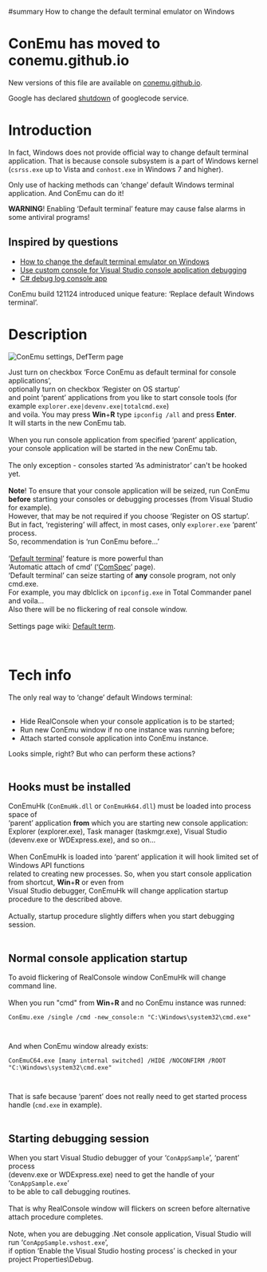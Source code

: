 ﻿#summary How to change the default terminal emulator on Windows

# ConEmu has moved to conemu.github.io #
New versions of this file are available on [conemu.github.io](http://conemu.github.io/en/DefaultTerminal.html).

Google has declared [shutdown](http://google-opensource.blogspot.ru/2015/03/farewell-to-google-code.html) of googlecode service.

# Introduction #

In fact, Windows does not provide official way to change default terminal application.
That is because console subsystem is a part of Windows kernel (`csrss.exe` up to Vista and `conhost.exe` in Windows 7 and higher).

Only use of hacking methods can ‘change’ default Windows terminal application. And ConEmu can do it!

**WARNING**! Enabling ‘Default terminal’ feature may cause false alarms in some antiviral programs!

## Inspired by questions ##

  * [How to change the default terminal emulator on Windows](http://superuser.com/q/509642/139371)
  * [Use custom console for Visual Studio console application debugging](http://stackoverflow.com/q/12602411/1405560)
  * [C# debug log console app](http://stackoverflow.com/q/19599107/1405560)

ConEmu build 121124 introduced unique feature: ‘Replace default Windows terminal’.

# Description #

<img src='http://conemu-maximus5.googlecode.com/svn/files/Settings-DefTerm.png' alt='ConEmu settings, DefTerm page' title='ConEmu settings, DefTerm page'>

Just turn on checkbox ‘Force ConEmu as default terminal for console applications’,<br>
optionally turn on checkbox ‘Register on OS startup’<br>
and point ‘parent’ applications from you like to start console tools (for example <code>explorer.exe|devenv.exe|totalcmd.exe</code>)<br>
and voila. You may press <b>Win</b>+<b>R</b> type <code>ipconfig /all</code> and press <b>Enter</b>.<br>
It will starts in the new ConEmu tab.<br>
<br>
When you run console application from specified ‘parent’ application,<br>
your console application will be started in the new ConEmu tab.<br>
<br>
The only exception - consoles started ‘As administrator’ can't be hooked yet.<br>
<br>
<b>Note</b>! To ensure that your console application will be seized, run ConEmu <b>before</b>
starting your consoles or debugging processes (from Visual Studio for example).<br>
However, that may be not required if you choose ‘Register on OS startup’.<br>
But in fact, ‘registering’ will affect, in most cases, only <code>explorer.exe</code> ‘parent’ process.<br>
So, recommendation is ‘run ConEmu before...’<br>
<br>
‘<a href='SettingsDefTerm.md'>Default terminal</a>’ feature is more powerful than<br>
‘Automatic attach of cmd’ (‘<a href='SettingsComspec.md'>ComSpec</a>’ page).<br>
‘Default terminal’ can seize starting of <b>any</b> console program, not only cmd.exe.<br>
For example, you may dblclick on <code>ipconfig.exe</code> in Total Commander panel and voila...<br>
Also there will be no flickering of real console window.<br>
<br>
Settings page wiki: <a href='DefaultTerminal.md'>Default term</a>.<br>
<br>
<br>
<h1>Tech info</h1>

The only real way to ‘change’ default Windows terminal:<br>
<br>
<ul><li>Hide RealConsole when your console application is to be started;<br>
</li><li>Run new ConEmu window if no one instance was running before;<br>
</li><li>Attach started console application into ConEmu instance.</li></ul>

Looks simple, right? But who can perform these actions?<br>
<br>
<h2>Hooks must be installed</h2>

ConEmuHk (<code>ConEmuHk.dll</code> or <code>ConEmuHk64.dll</code>) must be loaded into process space of<br>
‘parent’ application <b>from</b> which you are starting new console application:<br>
Explorer (explorer.exe), Task manager (taskmgr.exe), Visual Studio (devenv.exe or WDExpress.exe), and so on...<br>
<br>
When ConEmuHk is loaded into ‘parent’ application it will hook limited set of Windows API functions<br>
related to creating new processes. So, when you start console application from shortcut, <b>Win</b>+<b>R</b> or even from<br>
Visual Studio debugger, ConEmuHk will change application startup procedure to the described above.<br>
<br>
Actually, startup procedure slightly differs when you start debugging session.<br>
<br>
<h2>Normal console application startup</h2>

To avoid flickering of RealConsole window ConEmuHk will change command line.<br>
<br>
When you run "cmd" from <b>Win</b>+<b>R</b> and no ConEmu instance was runned:<br>
<pre><code>ConEmu.exe /single /cmd -new_console:n "C:\Windows\system32\cmd.exe" <br>
</code></pre>

And when ConEmu window already exists:<br>
<pre><code>ConEmuC64.exe [many internal switched] /HIDE /NOCONFIRM /ROOT "C:\Windows\system32\cmd.exe" <br>
</code></pre>

That is safe because ‘parent’ does not really need to get started process handle (<code>cmd.exe</code> in example).<br>
<br>
<h2>Starting debugging session</h2>

When you start Visual Studio debugger of your ‘<code>ConAppSample</code>’, ‘parent’ process<br>
(devenv.exe or WDExpress.exe) need to get the handle of your ‘<code>ConAppSample.exe</code>’<br>
to be able to call debugging routines.<br>
<br>
That is why RealConsole window will flickers on screen before alternative attach procedure completes.<br>
<br>
Note, when you are debugging .Net console application, Visual Studio will run ‘<code>ConAppSample.vshost.exe</code>’,<br>
if option ‘Enable the Visual Studio hosting process’ is checked in your project Properties\Debug.